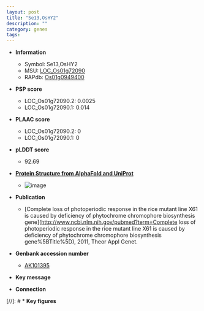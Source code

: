 ```yaml
---
layout: post
title: "Se13,OsHY2"
description: ""
category: genes
tags: 
---
```


* **Information**  
    + Symbol: Se13,OsHY2  
    + MSU: [LOC_Os01g72090](http://rice.plantbiology.msu.edu/cgi-bin/ORF_infopage.cgi?orf=LOC_Os01g72090)  
    + RAPdb: [Os01g0949400](http://rapdb.dna.affrc.go.jp/viewer/gbrowse_details/irgsp1?name=Os01g0949400)  

* **PSP score**  
    + LOC_Os01g72090.2: 0.0025 
    + LOC_Os01g72090.1: 0.014 

* **PLAAC score**  
    + LOC_Os01g72090.2: 0 
    + LOC_Os01g72090.1: 0 

* **pLDDT score**
    + 92.69

* **[Protein Structure from AlphaFold and UniProt](https://www.uniprot.org/uniprotkb/Q5JKX8/entry#structure)**
    + ![image](https://ricepsp.github.io/images/Q5/AF-Q5JKX8-F1.png)

* **Publication**  
    + [Complete loss of photoperiodic response in the rice mutant line X61 is caused by deficiency of phytochrome chromophore biosynthesis gene](http://www.ncbi.nlm.nih.gov/pubmed?term=Complete loss of photoperiodic response in the rice mutant line X61 is caused by deficiency of phytochrome chromophore biosynthesis gene%5BTitle%5D), 2011, Theor Appl Genet.

* **Genbank accession number**  
    + [AK101395](http://www.ncbi.nlm.nih.gov/nuccore/AK101395)

* **Key message**  

* **Connection**  

[//]: # * **Key figures**  


